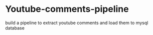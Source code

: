 # Youtube-comments-pipeline
build a pipeline to extract youtube comments and load them to mysql database
